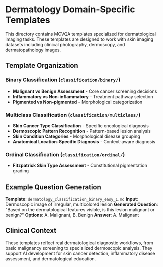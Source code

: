 # Dermatology Domain-Specific Templates

This directory contains MCVQA templates specialized for dermatological imaging tasks. These templates are designed to work with skin imaging datasets including clinical photography, dermoscopy, and dermatopathology images.

## Template Organization

### Binary Classification (`classification/binary/`)
- **Malignant vs Benign Assessment** - Core cancer screening decisions
- **Inflammatory vs Non-inflammatory** - Treatment pathway selection
- **Pigmented vs Non-pigmented** - Morphological categorization

### Multiclass Classification (`classification/multiclass/`)
- **Skin Cancer Type Classification** - Specific oncological diagnosis
- **Dermoscopic Pattern Recognition** - Pattern-based lesion analysis
- **Skin Condition Categories** - Morphological disease grouping
- **Anatomical Location-Specific Diagnosis** - Context-aware diagnosis

### Ordinal Classification (`classification/ordinal/`)
- **Fitzpatrick Skin Type Assessment** - Constitutional pigmentation grading

## Example Question Generation

**Template**: `dermatology_classification_binary_easy_1.md`
**Input**: Dermoscopic image of irregular, multicolored lesion
**Generated Question**: "Based on the dermatological features visible, is this lesion malignant or benign?"
**Options**: A. Malignant, B. Benign
**Answer**: A. Malignant

## Clinical Context

These templates reflect real dermatological diagnostic workflows, from basic malignancy screening to specialized dermoscopic analysis. They support AI development for skin cancer detection, inflammatory disease assessment, and dermatological education.